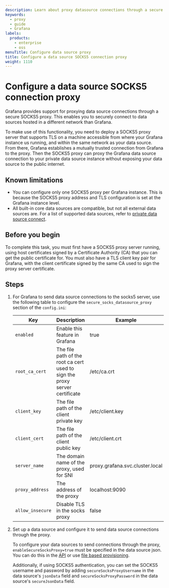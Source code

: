 ```yaml
---
description: Learn about proxy datasource connections through a secure socks proxy.
keywords:
  - proxy
  - guide
  - Grafana
labels:
  products:
    - enterprise
    - oss
menuTitle: Configure data source proxy
title: Configure a data source SOCKS5 connection proxy
weight: 1110
---
```


# Configure a data source SOCKS5 connection proxy

Grafana provides support for proxying data source connections through a secure SOCKS5 proxy. This enables you to securely connect to data sources hosted in a different network than Grafana.

To make use of this functionality, you need to deploy a SOCKS5 proxy server that supports TLS on a machine accessible from where your Grafana instance us running, and within the same network as your data source. From there, Grafana establishes a mutually trusted connection from Grafana to the proxy. Then the SOCKS5 proxy can proxy the Grafana data source connection to your private data source instance without exposing your data source to the public internet.

## Known limitations

- You can configure only one SOCKS5 proxy per Grafana instance. This is because the SOCKS5 proxy address and TLS configuration is set at the Grafana instance level.
- All built-in core data sources are compatible, but not all external data sources are. For a list of supported data sources, refer to [private data source connect](/docs/grafana-cloud/data-configuration/configure-private-datasource-connect/#known-limitations).

## Before you begin

To complete this task, you must first have a SOCKS5 proxy server running, using host certificates signed by a Certificate Authority (CA) that you can get the public certificate for. You must also have a TLS client key pair for Grafana, with the client certificate signed by the same CA used to sign the proxy server certificate.

## Steps

1. For Grafana to send data source connections to the socks5 server, use the following table to configure the `secure_socks_datasource_proxy` section of the `config.ini`:

   | Key              | Description                                                                 | Example                         |
   | ---------------- | --------------------------------------------------------------------------- | ------------------------------- |
   | `enabled`        | Enable this feature in Grafana                                              | true                            |
   | `root_ca_cert`   | The file path of the root ca cert used to sign the proxy server certificate | /etc/ca.crt                     |
   | `client_key`     | The file path of the client private key                                     | /etc/client.key                 |
   | `client_cert`    | The file path of the client public key                                      | /etc/client.crt                 |
   | `server_name`    | The domain name of the proxy, used for SNI                                  | proxy.grafana.svc.cluster.local |
   | `proxy_address`  | The address of the proxy                                                    | localhost:9090                  |
   | `allow_insecure` | Disable TLS in the socks proxy                                              | false                           |

1. Set up a data source and configure it to send data source connections through the proxy.

   To configure your data sources to send connections through the proxy, `enableSecureSocksProxy=true` must be specified in the data source json. You can do this in the [API](../../../developers/http_api/data_source/) or use [file based provisioning](../../../administration/provisioning/#data-sources).

   Additionally, if using SOCKS5 authentication, you can set the SOCKS5 username and password by adding `secureSocksProxyUsername` in the data source's `jsonData` field and `secureSocksProxyPassword` in the data source's `secureJsonData` field.
